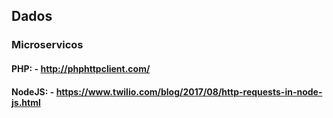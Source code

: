 ## Dados 

### Microservicos

#### PHP: - http://phphttpclient.com/
####  NodeJS: - https://www.twilio.com/blog/2017/08/http-requests-in-node-js.html
